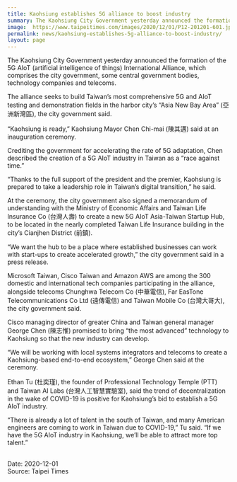 ```yaml
---
title: Kaohsiung establishes 5G alliance to boost industry
summary: The Kaohsiung City Government yesterday announced the formation of the 5G AIoT (artificial intelligence of things) International Alliance, which comprises the city government, some central government bodies, technology companies and telecoms.
image:  https://www.taipeitimes.com/images/2020/12/01/P12-201201-601.jpg
permalink: news/kaohsiung-establishes-5g-alliance-to-boost-industry/
layout: page
---
```

The Kaohsiung City Government yesterday announced the formation of the 5G AIoT (artificial intelligence of things) International Alliance, which comprises the city government, some central government bodies, technology companies and telecoms.

The alliance seeks to build Taiwan’s most comprehensive 5G and AIoT testing and demonstration fields in the harbor city’s “Asia New Bay Area” (亞洲新灣區), the city government said.

“Kaohsiung is ready,” Kaohsiung Mayor Chen Chi-mai (陳其邁) said at an inauguration ceremony.

Crediting the government for accelerating the rate of 5G adaptation, Chen described the creation of a 5G AIoT industry in Taiwan as a “race against time.”

“Thanks to the full support of the president and the premier, Kaohsiung is prepared to take a leadership role in Taiwan’s digital transition,” he said.

At the ceremony, the city government also signed a memorandum of understanding with the Ministry of Economic Affairs and Taiwan Life Insurance Co (台灣人壽) to create a new 5G AIoT Asia-Taiwan Startup Hub, to be located in the nearly completed Taiwan Life Insurance building in the city’s Cianjhen District (前鎮).

“We want the hub to be a place where established businesses can work with start-ups to create accelerated growth,” the city government said in a press release.

Microsoft Taiwan, Cisco Taiwan and Amazon AWS are among the 300 domestic and international tech companies participating in the alliance, alongside telecoms Chunghwa Telecom Co (中華電信), Far EasTone Telecommunications Co Ltd (遠傳電信) and Taiwan Mobile Co (台灣大哥大), the city government said.

Cisco managing director of greater China and Taiwan general manager George Chen (陳志惟) promised to bring “the most advanced” technology to Kaohsiung so that the new industry can develop.

“We will be working with local systems integrators and telecoms to create a Kaohsiung-based end-to-end ecosystem,” George Chen said at the ceremony.

Ethan Tu (杜奕瑾), the founder of Professional Technology Temple (PTT) and Taiwan AI Labs (台灣人工智慧實驗室), said the trend of decentralization in the wake of COVID-19 is positive for Kaohsiung’s bid to establish a 5G AIoT industry.

“There is already a lot of talent in the south of Taiwan, and many American engineers are coming to work in Taiwan due to COVID-19,” Tu said. “If we have the 5G AIoT industry in Kaohsiung, we’ll be able to attract more top talent.”

<br/>
Date: 2020-12-01
<br/>
Source: Taipei Times
